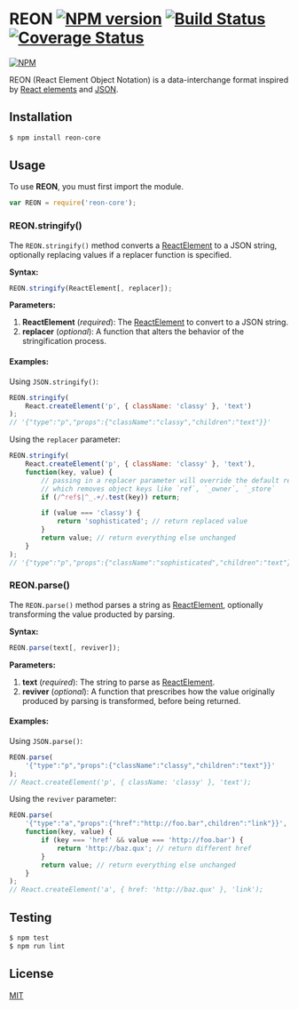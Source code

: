 # REON [![NPM version](https://img.shields.io/npm/v/reon-core.svg)](https://www.npmjs.com/package/reon-core) [![Build Status](https://travis-ci.org/remarkablemark/REON.svg?branch=master)](https://travis-ci.org/remarkablemark/REON) [![Coverage Status](https://coveralls.io/repos/github/remarkablemark/REON/badge.svg)](https://coveralls.io/github/remarkablemark/REON)

[![NPM](https://nodei.co/npm/reon-core.png)](https://nodei.co/npm/reon-core/)

REON (React Element Object Notation) is a data-interchange format inspired by [React elements](https://facebook.github.io/react/docs/glossary.html#react-elements) and [JSON](http://www.json.org).

## Installation

```sh
$ npm install reon-core
```

## Usage

To use **REON**, you must first import the module.

```js
var REON = require('reon-core');
```

### REON.stringify()

The `REON.stringify()` method converts a [ReactElement](https://facebook.github.io/react/docs/glossary.html#react-elements) to a JSON string, optionally replacing values if a replacer function is specified.

**Syntax:**

```js
REON.stringify(ReactElement[, replacer]);
```

**Parameters:**

1. **ReactElement** (_required_): The [ReactElement](https://facebook.github.io/react/docs/glossary.html#react-elements) to convert to a JSON string.
2. **replacer** (_optional_): A function that alters the behavior of the stringification process.

#### Examples:

Using `JSON.stringify()`:
```js
REON.stringify(
    React.createElement('p', { className: 'classy' }, 'text')
);
// '{"type":"p","props":{"className":"classy","children":"text"}}'
```

Using the `replacer` parameter:
```js
REON.stringify(
    React.createElement('p', { className: 'classy' }, 'text'),
    function(key, value) {
        // passing in a replacer parameter will override the default replacer,
        // which removes object keys like `ref`, `_owner`, `_store`
        if (/^ref$|^_.+/.test(key)) return;

        if (value === 'classy') {
            return 'sophisticated'; // return replaced value
        }
        return value; // return everything else unchanged
    }
);
// '{"type":"p","props":{"className":"sophisticated","children":"text"}}'
```

### REON.parse()

The `REON.parse()` method parses a string as [ReactElement](https://facebook.github.io/react/docs/glossary.html#react-elements), optionally transforming the value producted by parsing.

**Syntax:**

```js
REON.parse(text[, reviver]);
```

**Parameters:**

1. **text** (_required_): The string to parse as [ReactElement](https://facebook.github.io/react/docs/glossary.html#react-elements).
2. **reviver** (_optional_): A function that prescribes how the value originally produced by parsing is transformed, before being returned.

#### Examples:

Using `JSON.parse()`:
```js
REON.parse(
    '{"type":"p","props":{"className":"classy","children":"text"}}'
);
// React.createElement('p', { className: 'classy' }, 'text');
```

Using the `reviver` parameter:
```js
REON.parse(
    '{"type":"a","props":{"href":"http://foo.bar",children":"link"}}',
    function(key, value) {
        if (key === 'href' && value === 'http://foo.bar') {
            return 'http://baz.qux'; // return different href
        }
        return value; // return everything else unchanged
    }
);
// React.createElement('a', { href: 'http://baz.qux' }, 'link');
```

## Testing

```sh
$ npm test
$ npm run lint
```

## License

[MIT](https://github.com/remarkablemark/REON/blob/master/LICENSE)
